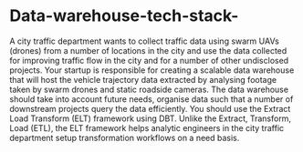 # Data-warehouse-tech-stack-
A city traffic department wants to collect traffic data using swarm UAVs (drones) from a number of locations in the city and use the data collected for improving traffic flow in the city and for a number of other undisclosed projects. Your startup is responsible for creating a scalable data warehouse that will host the vehicle trajectory data extracted by analysing footage taken by swarm drones and static roadside cameras. The data warehouse should take into account future needs, organise data such that a number of downstream projects query the data efficiently. You should use the Extract Load Transform (ELT) framework using DBT. Unlike the Extract, Transform, Load (ETL), the ELT framework helps analytic engineers in the city traffic department setup transformation workflows on a need basis.
